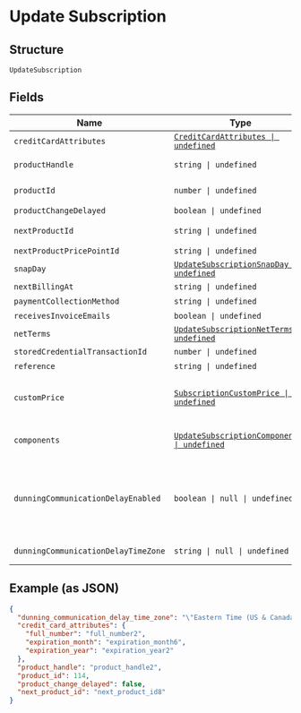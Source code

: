 
# Update Subscription

## Structure

`UpdateSubscription`

## Fields

| Name | Type | Tags | Description |
|  --- | --- | --- | --- |
| `creditCardAttributes` | [`CreditCardAttributes \| undefined`](../../doc/models/credit-card-attributes.md) | Optional | - |
| `productHandle` | `string \| undefined` | Optional | Set to the handle of a different product to change the subscription's product |
| `productId` | `number \| undefined` | Optional | Set to the id of a different product to change the subscription's product |
| `productChangeDelayed` | `boolean \| undefined` | Optional | - |
| `nextProductId` | `string \| undefined` | Optional | Set to an empty string to cancel a delayed product change. |
| `nextProductPricePointId` | `string \| undefined` | Optional | - |
| `snapDay` | [`UpdateSubscriptionSnapDay \| undefined`](../../doc/models/containers/update-subscription-snap-day.md) | Optional | This is a container for one-of cases. |
| `nextBillingAt` | `string \| undefined` | Optional | - |
| `paymentCollectionMethod` | `string \| undefined` | Optional | - |
| `receivesInvoiceEmails` | `boolean \| undefined` | Optional | - |
| `netTerms` | [`UpdateSubscriptionNetTerms \| undefined`](../../doc/models/containers/update-subscription-net-terms.md) | Optional | This is a container for one-of cases. |
| `storedCredentialTransactionId` | `number \| undefined` | Optional | - |
| `reference` | `string \| undefined` | Optional | - |
| `customPrice` | [`SubscriptionCustomPrice \| undefined`](../../doc/models/subscription-custom-price.md) | Optional | (Optional) Used in place of `product_price_point_id` to define a custom price point unique to the subscription |
| `components` | [`UpdateSubscriptionComponent[] \| undefined`](../../doc/models/update-subscription-component.md) | Optional | (Optional) An array of component ids and custom prices to be added to the subscription. |
| `dunningCommunicationDelayEnabled` | `boolean \| null \| undefined` | Optional | Enable Communication Delay feature, making sure no communication (email or SMS) is sent to the Customer between 9PM and 8AM in time zone set by the `dunning_communication_delay_time_zone` attribute. |
| `dunningCommunicationDelayTimeZone` | `string \| null \| undefined` | Optional | Time zone for the Dunning Communication Delay feature. |

## Example (as JSON)

```json
{
  "dunning_communication_delay_time_zone": "\"Eastern Time (US & Canada)\"",
  "credit_card_attributes": {
    "full_number": "full_number2",
    "expiration_month": "expiration_month6",
    "expiration_year": "expiration_year2"
  },
  "product_handle": "product_handle2",
  "product_id": 114,
  "product_change_delayed": false,
  "next_product_id": "next_product_id8"
}
```

